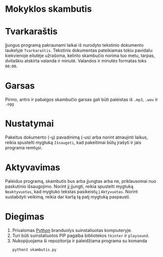 # Mokyklos skambutis
# Tvarkaraštis
Įjungus programą pakraunami laikai iš nurodyto tekstinio dokumento laukelyje `Tvarkaraštis`. Tekstinis dokumentas pateikiamas tokiu pavidalu:
kiekvienoje eilutėje užrašoma, kelinto skambučio norima tuo metu, tarpas, dvitaškiu atskirta valanda ir minutė. Valandos ir minutės formatas toks `00:00`.
# Garsas
Pirmo, antro ir pabaigos skambučio garsas gali būti paleistas iš `.mp3`, `.wav` ir `.ogg`
# Nustatymai
Pakeitus dokumento (-ų) pavadinimą (-us) arba norint atnaujinti laikus, reikia spustelti mygtuką `Išsaugoti`, kad pakeitimai būtų įrašyti ir jais programa remtųsi.
# Aktyvavimas
Paleidus programą, skambutis bus arba įjungtas arba ne, priklausomai nuo paskutinio išsaugojimo. Norint jį įjungti, reikia spustelti mygtuką `Neaktyvuotas`, kad mygtuko tekstas pasikeistų į `Aktyvuotas`. Norint sustabdyti veikimą, reikia dar kartą tą patį mygtuką paspausti.
# Diegimas
1. Privalomas [Python](https://www.python.org/downloads/) branduolys suinstaliuotas kompiuteryje.
2. Turi būti suinstaliuotos PIP pagalba bibliotekos `tkinter` ir `playsound`.
3. Nukopijuojama ši repozitorija ir paleidžiama programa su komanda
    ```python
    python3 skambutis.py
    ```